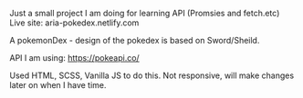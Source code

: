 Just a small project I am doing for learning API (Promsies and fetch.etc)
Live site: aria-pokedex.netlify.com

A pokemonDex - design of the pokedex is based on Sword/Sheild.

API I am using: https://pokeapi.co/

Used HTML, SCSS, Vanilla JS to do this.
Not responsive, will make changes later on when I have time.
